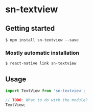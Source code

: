 # sn-textview

## Getting started

`$ npm install sn-textview --save`

### Mostly automatic installation

`$ react-native link sn-textview`

## Usage
```javascript
import TextView from 'sn-textview';

// TODO: What to do with the module?
TextView;
```
